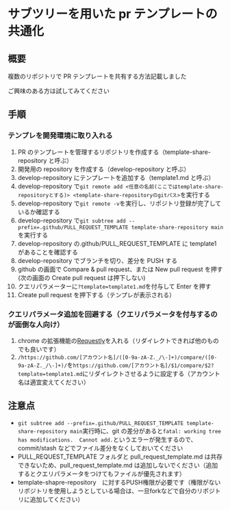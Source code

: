 # サブツリーを用いた pr テンプレートの共通化

## 概要

複数のリポジトリで PR テンプレートを共有する方法記載しました

ご興味のある方は試してみてください

## 手順

### テンプレを開発環境に取り入れる

1. PR のテンプレートを管理するリポジトリを作成する（template-share-repository と呼ぶ）
2. 開発用の repository を作成する（develop-repository と呼ぶ）
3. develop-repository にテンプレートを追加する（template1.md と呼ぶ）
4. develop-repository で`git remote add <任意の名前(ここではtemplate-share-repositoryとする)> <template-share-repositoryのgitパス>`を実行する
5. develop-repository で`git remote -v`を実行し、リポジトリ登録が完了しているか確認する
6. develop-repository で`git subtree add --prefix=.github/PULL_REQUEST_TEMPLATE template-share-repository main`を実行する
7. develop-repository の.github/PULL_REQUEST_TEMPLATE に template1 があることを確認する
8. develop-repository でブランチを切り、差分を PUSH する
9. github の画面で Compare & pull request、または New pull request を押す(次の画面の Create pull request は押下しない)
10. クエリパラメーターに`?template=template1.md`を付与して Enter を押す
11. Create pull request を押下する（テンプレが表示される）

### クエリパラメータ追加を回避する（クエリパラメータを付与するのが面倒な人向け）

1. chrome の拡張機能の[Requestly](https://chrome.google.com/webstore/detail/mdnleldcmiljblolnjhpnblkcekpdkpa)を入れる（リダイレクトできれば他のものでも良いです）
2. `/https://github.com/[アカウント名]/([0-9a-zA-Z._/\-]+)/compare/([0-9a-zA-Z._/\-]+)/`を`https://github.com/[アカウント名]/$1/compare/$2?template=template1.md`にリダイレクトさせるように設定する（アカウント名は適宜変えてください）

## 注意点

- `git subtree add --prefix=.github/PULL_REQUEST_TEMPLATE template-share-repository main`実行時に、git の差分があると`fatal: working tree has modifications.  Cannot add.`というエラーが発生するので、commit/stash などでファイル差分をなくしておいてください
- PULL_REQUEST_TEMPLATE フォルダと pull_request_template.md は共存できないため、pull_request_template.md は追加しないでください（追加するとクエリパラメータをつけてもファイルが優先されます）
- template-shapre-repository　に対するPUSH権限が必要です（権限がないリポジトリを使用しようとしている場合は、一旦forkなどで自分のリポジトリに追加してください）
